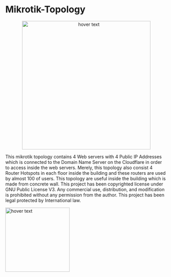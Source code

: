 # Mikrotik-Topology
<p align="center">
  <img src="https://static.jakmall.id/2019/02/images/brands/fcfe11/original/mikrotik.jpg?raw=true "Mikrotik"" width="400" title="hover text">
</p>
This mikrotik topology contains 4 Web servers with 4 Public IP Addresses which is connected to the Domain Name Server on the Cloudflare in order to access inside the web servers.
Merely, this topology also consist 4 Router Hotspots in each floor inside the building and these routers are used by almost 100 of users.
This topology are useful inside the building which is made from concrete wall.
This project has been copyrighted license under GNU Public License V3. Any commercial use, distribution, and modification is prohibited without any permission from the author. This project has been legal protected by International law. 
<p align="left">
  <img src="https://www.treedim.com/stackbuilder/images/OSI-Approved-License.png?raw=true "GNU V3"" width="200" title="hover text">
</p>

